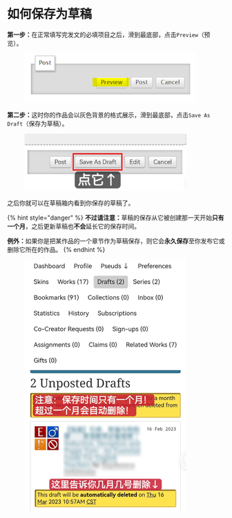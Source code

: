 # 如何保存为草稿

**第一步：**&#x5728;正常填写完发文的必填项目之后，滑到最底部，点击`Preview`（预览）。

<figure><img src="../../.gitbook/assets/image (17).png" alt="" width="398"><figcaption></figcaption></figure>

**第二步：**&#x8FD9;时你的作品会以灰色背景的格式展示，滑到最底部，点击`Save As Draft`（保存为草稿）。

<figure><img src="../../.gitbook/assets/MTXX_MH20230313_214602239.jpg" alt="" width="375"><figcaption></figcaption></figure>

之后你就可以在草稿箱内看到你保存的草稿了。

{% hint style="danger" %}
**不过请注意：**&#x8349;稿的保存从它被创建那一天开始**只有一个月**，之后更新草稿也**不会**延长它的保存时间。

**例外：**&#x5982;果你是把某作品的一个章节作为草稿保存，则它会**永久保存**至你发布它或删除它所在的作品。
{% endhint %}

<figure><img src="../../.gitbook/assets/MTXX_MH20230313_214922469.jpg" alt="" width="375"><figcaption></figcaption></figure>
